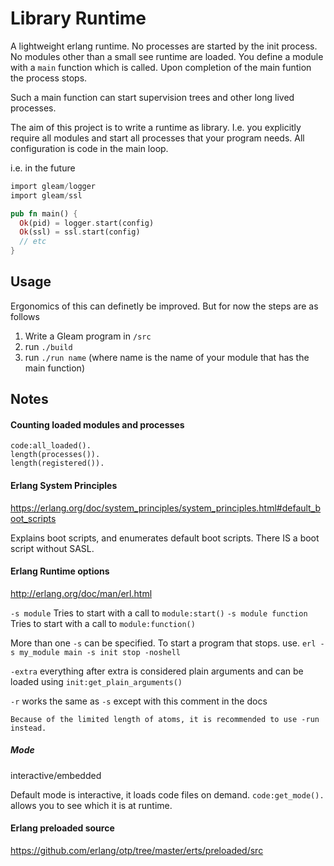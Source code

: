 # Library Runtime

A lightweight erlang runtime. 
No processes are started by the init process.
No modules other than a small see runtime are loaded.
You define a module with a `main` function which is called.
Upon completion of the main funtion the process stops.

Such a main function can start supervision trees and other long lived processes.

The aim of this project is to write a runtime as library.
I.e. you explicitly require all modules and start all processes that your program needs.
All configuration is code in the main loop.

i.e. in the future
```rust
import gleam/logger
import gleam/ssl

pub fn main() {
  Ok(pid) = logger.start(config)
  Ok(ssl) = ssl.start(config)
  // etc
}
```

## Usage

Ergonomics of this can definetly be improved. But for now the steps are as follows

1. Write a Gleam program in `/src`
2. run `./build`
3. run `./run name` (where name is the name of your module that has the main function)


## Notes

#### Counting loaded modules and processes

```
code:all_loaded().
length(processes()).
length(registered()).
```

#### Erlang System Principles
https://erlang.org/doc/system_principles/system_principles.html#default_boot_scripts

Explains boot scripts, and enumerates default boot scripts. There IS a boot script without SASL.


#### Erlang Runtime options

http://erlang.org/doc/man/erl.html

`-s module` Tries to start with a call to `module:start()`
`-s module function` Tries to start with a call to `module:function()`

More than one `-s` can be specified. To start a program that stops. use.
`erl -s my_module main -s init stop -noshell`


`-extra` everything after extra is considered plain arguments and can be loaded using `init:get_plain_arguments()`

`-r` works the same as `-s` except with this comment in the docs

```
Because of the limited length of atoms, it is recommended to use -run instead.
```

##### Mode

interactive/embedded

Default mode is interactive, it loads code files on demand. `code:get_mode().` allows you to see which it is at runtime.

#### Erlang preloaded source
https://github.com/erlang/otp/tree/master/erts/preloaded/src
